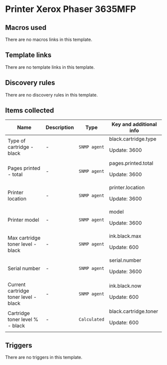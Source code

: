 # Printer Xerox Phaser 3635MFP

## Macros used

There are no macros links in this template.

## Template links

There are no template links in this template.

## Discovery rules

There are no discovery rules in this template.

## Items collected

|Name|Description|Type|Key and additional info|
|----|-----------|----|----|
|Type of cartridge - black|<p>-</p>|`SNMP agent`|black.cartridge.type<p>Update: 3600</p>|
|Pages printed - total|<p>-</p>|`SNMP agent`|pages.printed.total<p>Update: 3600</p>|
|Printer location|<p>-</p>|`SNMP agent`|printer.location<p>Update: 3600</p>|
|Printer model|<p>-</p>|`SNMP agent`|model<p>Update: 3600</p>|
|Max cartridge toner level - black|<p>-</p>|`SNMP agent`|ink.black.max<p>Update: 600</p>|
|Serial number|<p>-</p>|`SNMP agent`|serial.number<p>Update: 3600</p>|
|Current cartridge toner level - black|<p>-</p>|`SNMP agent`|ink.black.now<p>Update: 600</p>|
|Cartridge toner level % - black|<p>-</p>|`Calculated`|black.cartridge.toner<p>Update: 600</p>|
## Triggers

There are no triggers in this template.

